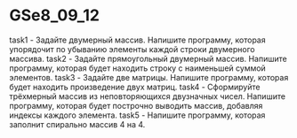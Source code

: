 # GSe8_09_12

task1 - Задайте двумерный массив. Напишите программу, которая упорядочит по убыванию элементы каждой строки двумерного массива.
task2 - Задайте прямоугольный двумерный массив. Напишите программу, которая будет находить строку с наименьшей суммой элементов.
task3 - Задайте две матрицы. Напишите программу, которая будет находить произведение двух матриц.
task4 - Сформируйте трёхмерный массив из неповторяющихся двузначных чисел. 
        Напишите программу, которая будет построчно выводить массив, добавляя индексы каждого элемента.
task5 - Напишите программу, которая заполнит спирально массив 4 на 4. 
